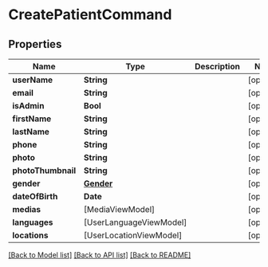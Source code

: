 # CreatePatientCommand

## Properties
Name | Type | Description | Notes
------------ | ------------- | ------------- | -------------
**userName** | **String** |  | [optional] 
**email** | **String** |  | [optional] 
**isAdmin** | **Bool** |  | [optional] 
**firstName** | **String** |  | [optional] 
**lastName** | **String** |  | [optional] 
**phone** | **String** |  | [optional] 
**photo** | **String** |  | [optional] 
**photoThumbnail** | **String** |  | [optional] 
**gender** | [**Gender**](Gender.md) |  | [optional] 
**dateOfBirth** | **Date** |  | [optional] 
**medias** | [MediaViewModel] |  | [optional] 
**languages** | [UserLanguageViewModel] |  | [optional] 
**locations** | [UserLocationViewModel] |  | [optional] 

[[Back to Model list]](../README.md#documentation-for-models) [[Back to API list]](../README.md#documentation-for-api-endpoints) [[Back to README]](../README.md)


